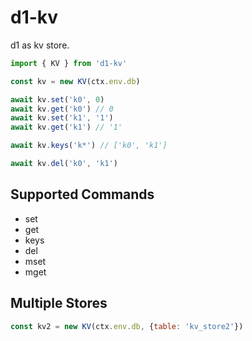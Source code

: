 # d1-kv

d1 as kv store.

```js
import { KV } from 'd1-kv'

const kv = new KV(ctx.env.db)

await kv.set('k0', 0)
await kv.get('k0') // 0
await kv.set('k1', '1')
await kv.get('k1') // '1'

await kv.keys('k*') // ['k0', 'k1']

await kv.del('k0', 'k1')
```

## Supported Commands

- set
- get
- keys
- del
- mset
- mget

## Multiple Stores

```js
const kv2 = new KV(ctx.env.db, {table: 'kv_store2'})
```